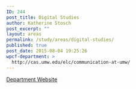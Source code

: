 ```yaml
---
ID: 244
post_title: Digital Studies
author: Katherine Stosch
post_excerpt: ""
layout: areas
permalink: /study/areas/digital-studies/
published: true
post_date: 2015-08-04 19:25:26
wpcf-department: >
  http://cas.umw.edu/elc/communication-at-umw/
---
```


<!-- End Types Custom Fields -->
<!-- Types Custom Fields: -->

<!-- department -->
<a href="http://cas.umw.edu/elc/communication-at-umw/" class="button">Department Website</a>
<!-- End department -->

<!-- End Types Custom Fields -->